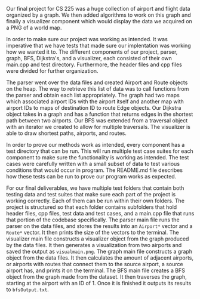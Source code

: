 Our final project for CS 225 was a huge collection of airport and flight data organized by a graph. We then added algorithms to work on this graph and finally a visualizer component which would display the data we acquired on a PNG of a world map.

In order to make sure our project was working as intended. It was imperative that we have tests that made sure our implentation was working how we wanted it to. The different components of our project, parser, graph, BFS, Dijkstra's, and a visualizer, each consisted of their own main.cpp and test directory. Furthermore, the header files and cpp files were divided for further organization.

The parser went over the data files and created Airport and Route objects on the heap. The way to retrieve this list of data was to call functions from the parser and obtain each list appropriately. The graph had two maps which associated airport IDs with the airport itself and another map with airport IDs to maps of destination ID to route Edge objects. Our Dijkstra object takes in a graph and has a function that returns edges in the shortest path between two airports. Our BFS was extended from a traversal object with an iterator we created to allow for multiple traversals. The visualizer is able to draw shortest paths, airports, and routes.

In order to prove our methods work as intended, every component has a test directory that can be run. This will run multiple test case suites for each component to make sure the functionality is working as intended. The test cases were carefully written with a small subset of data to test various conditions that would occur in program. The README.md file describes how these tests can be run to prove our program works as expected.

For our final deliverables, we have multiple test folders that contain both testing data and test suites that make sure each part of the project is working correctly. Each of them can be run within their own folders. The project is structured so that each folder contains subfolders that hold header files, cpp files, test data and test cases, and a main.cpp file that runs that portion of the codebase specifically. The parser main file runs the parser on the data files, and stores the results into an `Airport*` vector and a `Route*` vector. It then prints the size of the vectors to the terminal. The visualizer main file constructs a visualizer object from the graph produced by the data files. It then generates a visualization from two airports and saved the output as `visualmain.png`. The graph main file constructs a graph object from the data files. It then calculates the amount of adjacent airports, or airports with routes that connect them to the source airport, a source airport has, and prints it on the terminal. The BFS main file creates a BFS object from the graph made from the dataset. It then traverses the graph, starting at the airport with an ID of 1. Once it is finished it outputs its results to `bfsOutput.txt`.
